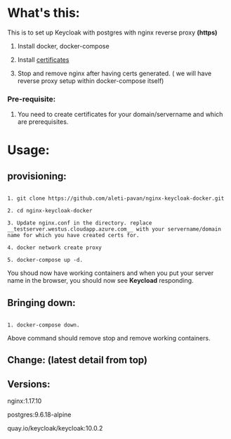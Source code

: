 What's this:
=========

This is to set up Keycloak with postgres with nginx reverse proxy __(https)__

1. Install docker, docker-compose

2. Install [certificates](https://www.digitalocean.com/community/tutorials/how-to-secure-nginx-with-let-s-encrypt-on-ubuntu-18-04)

3. Stop and remove nginx after having certs generated. ( we will have reverse proxy setup within docker-compose itself)


### Pre-requisite:

1. You need to create certificates for your domain/servername and which are prerequisites.


Usage:
=======

provisioning:
-------------

```

1. git clone https://github.com/aleti-pavan/nginx-keycloak-docker.git

2. cd nginx-keycloak-docker

3. Update nginx.conf in the directory. replace __testserver.westus.cloudapp.azure.com__ with your servername/domain name for which you have created certs for.

4. docker network create proxy

5. docker-compose up -d.

```

You shoud now have working containers and when you put your server name in the browser, you should now see __Keycload__ responding.

Bringing down:
-------------
```

1. docker-compose down.

```

Above command should remove stop and remove working containers.


Change: (latest detail from top)
------ 


Versions:
--------

nginx:1.17.10

postgres:9.6.18-alpine

quay.io/keycloak/keycloak:10.0.2
